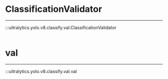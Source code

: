 # ClassificationValidator
---
:::ultralytics.yolo.v8.classify.val.ClassificationValidator
<br><br>

# val
---
:::ultralytics.yolo.v8.classify.val.val
<br><br>
